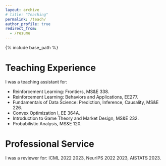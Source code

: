 ```yaml
---
layout: archive
# title: "Teaching"
permalink: /teach/
author_profile: true
redirect_from:
  - /resume
---
```


{% include base_path %}

Teaching Experience
======
I was a teaching assistant for: 
* Reinforcement Learning: Frontiers, MS&E 338.  
* Reinforcement Learning: Behaviors and Applications, EE277. 
* Fundamentals of Data Science: Prediction, Inference, Causality, MS&E 226. 
* Convex Optimization I, EE 364A. 
* Introduction to Game Theory and Market Design, MS&E 232. 
* Probabilistic Analysis, MS&E 120. 


Professional Service 
======
I was a reviewer for: ICML 2022 2023, NeurIPS 2022 2023, AISTATS 2023. 
